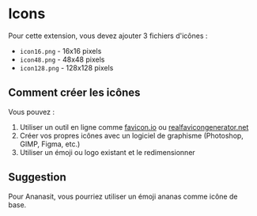 # Icons

Pour cette extension, vous devez ajouter 3 fichiers d'icônes :

- `icon16.png` - 16x16 pixels
- `icon48.png` - 48x48 pixels
- `icon128.png` - 128x128 pixels

## Comment créer les icônes

Vous pouvez :

1. Utiliser un outil en ligne comme [favicon.io](https://favicon.io/) ou [realfavicongenerator.net](https://realfavicongenerator.net/)
2. Créer vos propres icônes avec un logiciel de graphisme (Photoshop, GIMP, Figma, etc.)
3. Utiliser un émoji ou logo existant et le redimensionner

## Suggestion

Pour Ananasit, vous pourriez utiliser un émoji ananas comme icône de base.
